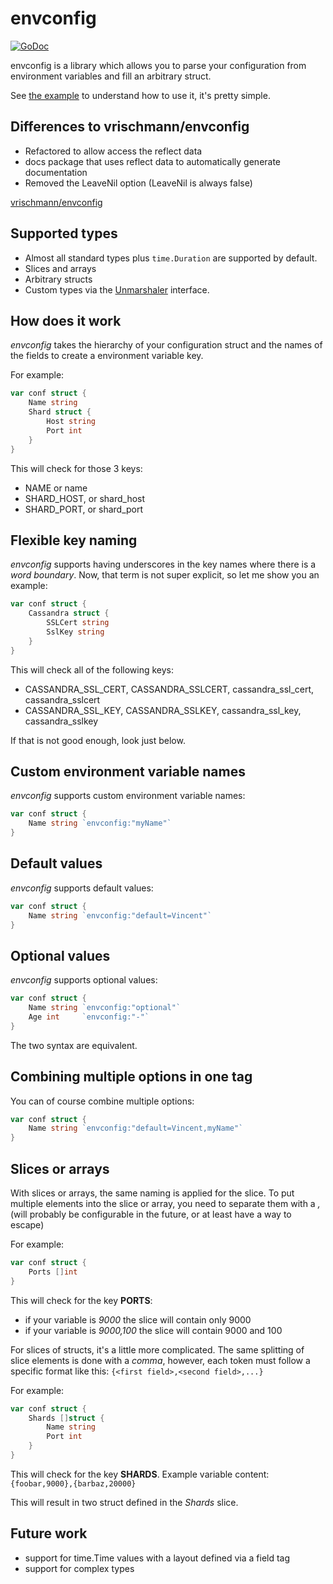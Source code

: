 envconfig
=========

[![GoDoc](https://godoc.org/github.com/JamesStewy/envconfig?status.svg)](https://godoc.org/github.com/JamesStewy/envconfig)

envconfig is a library which allows you to parse your configuration from environment variables and fill an arbitrary struct.

See [the example](https://godoc.org/github.com/JamesStewy/envconfig#example-Init) to understand how to use it, it's pretty simple.

Differences to vrischmann/envconfig
-----------------------------------

* Refactored to allow access the reflect data
 * docs package that uses reflect data to automatically generate documentation
* Removed the LeaveNil option (LeaveNil is always false)


[vrischmann/envconfig](https://github.com/vrischmann/envconfig)

Supported types
---------------

  * Almost all standard types plus `time.Duration` are supported by default.
  * Slices and arrays
  * Arbitrary structs
  * Custom types via the [Unmarshaler](https://godoc.org/github.com/JamesStewy/envconfig/#Unmarshaler) interface.

How does it work
----------------

*envconfig* takes the hierarchy of your configuration struct and the names of the fields to create a environment variable key.

For example:

```go
var conf struct {
    Name string
    Shard struct {
        Host string
        Port int
    }
}
```

This will check for those 3 keys:

  * NAME or name
  * SHARD\_HOST, or shard\_host
  * SHARD\_PORT, or shard\_port

Flexible key naming
-------------------

*envconfig* supports having underscores in the key names where there is a _word boundary_. Now, that term is not super explicit, so let me show you an example:

```go
var conf struct {
    Cassandra struct {
        SSLCert string
        SslKey string
    }
}
```

This will check all of the following keys:

  * CASSANDRA\_SSL\_CERT, CASSANDRA\_SSLCERT, cassandra\_ssl\_cert, cassandra\_sslcert
  * CASSANDRA\_SSL\_KEY, CASSANDRA\_SSLKEY, cassandra\_ssl\_key, cassandra\_sslkey

If that is not good enough, look just below.

Custom environment variable names
---------------------------------

*envconfig* supports custom environment variable names:

```go
var conf struct {
    Name string `envconfig:"myName"`
}
```

Default values
--------------

*envconfig* supports default values:

```go
var conf struct {
    Name string `envconfig:"default=Vincent"`
}
```

Optional values
---------------

*envconfig* supports optional values:

```go
var conf struct {
    Name string `envconfig:"optional"`
    Age int     `envconfig:"-"`
}
```

The two syntax are equivalent.

Combining multiple options in one tag
-------------------------------------

You can of course combine multiple options:

```go
var conf struct {
    Name string `envconfig:"default=Vincent,myName"`
}
```

Slices or arrays
----------------

With slices or arrays, the same naming is applied for the slice. To put multiple elements into the slice or array, you need to separate
them with a *,* (will probably be configurable in the future, or at least have a way to escape)

For example:

```go
var conf struct {
    Ports []int
}
```

This will check for the key __PORTS__:

  * if your variable is *9000* the slice will contain only 9000
  * if your variable is *9000,100* the slice will contain 9000 and 100

For slices of structs, it's a little more complicated. The same splitting of slice elements is done with a *comma*, however, each token must follow
a specific format like this: `{<first field>,<second field>,...}`

For example:

```go
var conf struct {
    Shards []struct {
        Name string
        Port int
    }
}
```

This will check for the key __SHARDS__. Example variable content: `{foobar,9000},{barbaz,20000}`

This will result in two struct defined in the *Shards* slice.

Future work
-----------

  * support for time.Time values with a layout defined via a field tag
  * support for complex types
